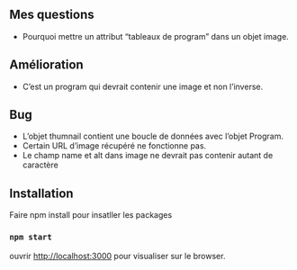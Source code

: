 
## Mes questions
 - Pourquoi mettre un attribut “tableaux de program” dans un objet image.

## Amélioration
- C’est un program qui devrait contenir une image et non l’inverse.

## Bug
- L’objet thumnail contient une boucle de données avec l’objet Program.
- Certain URL d’image récupéré ne fonctionne pas.
- Le champ name et alt  dans image ne devrait pas contenir autant de caractère

## Installation

Faire npm install pour insatller les packages

### `npm start`
ouvrir [http://localhost:3000](http://localhost:3000) pour visualiser sur le browser.

